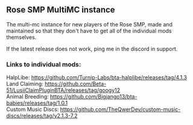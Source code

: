 ## Rose SMP MultiMC instance

The multi-mc instance for new players of the Rose SMP, made and maintained so that they don't have to get all of the individual mods themselves.

If the latest release does not work, ping me in the discord in support.

### Links to individual mods:

HalpLibe: https://github.com/Turnip-Labs/bta-halplibe/releases/tag/4.1.3 <br /> 
Land Claiming: https://github.com/Beta-51/LusiiClaimPluginBTA/releases/tag/googy12 <br /> 
Animal Breeding: https://github.com/Bigjango13/bta-babies/releases/tag/1.0.1 <br /> 
Custom Music Discs: https://github.com/TheQwerDev/custom-music-discs/releases/tag/v2.1.3-7.2
